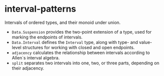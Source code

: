 # interval-patterns

Intervals of ordered types, and their monoid under union.

* `Data.Suspension` provides the two-point extension of a type,
  used for marking the endpoints of intervals.
* `Data.Interval` defines the `Interval` type, along with type- and value-level
  structures for working with closed and open endpoints.
* `adjacency` calculates the relationship between intervals
  according to Allen`s interval algebra.
* `split` separates two intervals into one, two, or three parts,
  depending on their adjacency.
